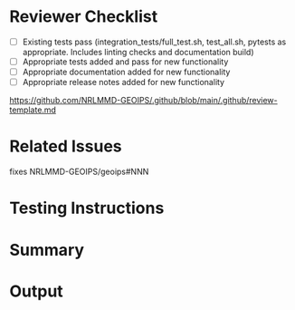 <!-- PULL REQUEST REQUIREMENTS FOR APPROVAL
* **Title format**: <Short description>
    * Default title based on Issue title can be sufficient if the Issue was named succinctly and appropriately
* Appropriate tags / attributes added along right-hand side of pull request
    * **Reviewers**: Add at least 2 reviewers
    * **Assignees**: Assign person who is responsible for finalizing the PR and resolving comments
    * **Label**: Add appropriate descriptors
    * **Projects**: GeoIPS - All Repos and All Functionality
        * Other projects allowed as appropriate
* Ensure Related Issue is finalized appropriately (follow link below)
--->

# Reviewer Checklist

* [ ] Existing tests pass (integration_tests/full_test.sh, test_all.sh, pytests as appropriate.
      Includes linting checks and documentation build)
* [ ] Appropriate tests added and pass for new functionality
* [ ] Appropriate documentation added for new functionality
* [ ] Appropriate release notes added for new functionality

https://github.com/NRLMMD-GEOIPS/.github/blob/main/.github/review-template.md

# Related Issues
fixes NRLMMD-GEOIPS/geoips#NNN
<!--- This can point to an issue in another repository if appropriate --->

# Testing Instructions
<!---
* Link to ticket with testing instructions
OR
* Note that no exhaustive testing is required (if you have sufficient output below to demonstrate success, and it will be fully tested with next release)
OR
* include testing instructions directly here if appropriate
--->

# Summary
<!---
* COPY AND PASTE your CHANGELOG update here as summary bullet points
* NOTE Pull request WILL NOT be approved without appropriate updates added to the
  CHANGELOG

  * Please see
    https://raw.githubusercontent.com/NRLMMD-GEOIPS/geoips/main/CHANGELOG_TEMPLATE.rst
    for appropriate CHANGELOG update formatting
--->

# Output
<!---
* Optional output demonstrating functionality - command line or imagery output
* If there is any additional command line output you can copy/paste here to indicate the changes you made work as expected, please include
* Imagery output is EXPECTED for new or changed image products
    * Ideally include the least amount of formatting possible in test outputs
    * Clean imagery, no YAML metadata outputs, small representative sector
    * We want to minimize the dependencies that could cause test outputs to change
* Related Testing is EXPECTED for new image products
    * Create <repo>/tests/scripts/<testname>.sh
    * Update <repo>/tests/test_all.sh
--->

